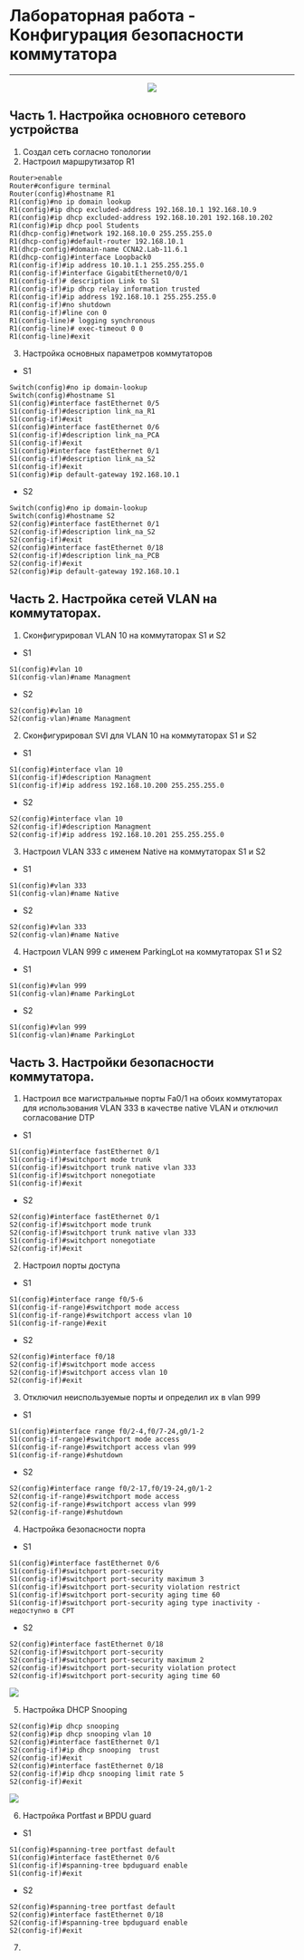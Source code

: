 # Лабораторная работа - Конфигурация безопасности коммутатора 
_ _ _
<p align="center">
<image src="https://github.com/LLlMEJIb87/OTUS-learning/blob/master/16.%20Principles%20of%20network%20security/topologiya.PNG">
</p>
  
## Часть 1. Настройка основного сетевого устройства
1. Создал сеть согласно топологии
2. Настроил маршрутизатор R1
```
Router>enable
Router#configure terminal
Router(config)#hostname R1
R1(config)#no ip domain lookup
R1(config)#ip dhcp excluded-address 192.168.10.1 192.168.10.9
R1(config)#ip dhcp excluded-address 192.168.10.201 192.168.10.202
R1(config)#ip dhcp pool Students
R1(dhcp-config)#network 192.168.10.0 255.255.255.0
R1(dhcp-config)#default-router 192.168.10.1
R1(dhcp-config)#domain-name CCNA2.Lab-11.6.1
R1(dhcp-config)#interface Loopback0
R1(config-if)#ip address 10.10.1.1 255.255.255.0
R1(config-if)#interface GigabitEthernet0/0/1
R1(config-if)# description Link to S1
R1(config-if)#ip dhcp relay information trusted
R1(config-if)#ip address 192.168.10.1 255.255.255.0
R1(config-if)#no shutdown
R1(config-if)#line con 0
R1(config-line)# logging synchronous
R1(config-line)# exec-timeout 0 0
R1(config-line)#exit
```
3. Настройка основных параметров коммутаторов
- S1
```
Switch(config)#no ip domain-lookup 
Switch(config)#hostname S1
S1(config)#interface fastEthernet 0/5
S1(config-if)#description link_na_R1
S1(config-if)#exit
S1(config)#interface fastEthernet 0/6
S1(config-if)#description link_na_PCA
S1(config-if)#exit
S1(config)#interface fastEthernet 0/1
S1(config-if)#description link_na_S2
S1(config-if)#exit
S1(config)#ip default-gateway 192.168.10.1
```
- S2
```
Switch(config)#no ip domain-lookup 
Switch(config)#hostname S2
S2(config)#interface fastEthernet 0/1
S2(config-if)#description link_na_S2
S2(config-if)#exit
S2(config)#interface fastEthernet 0/18
S2(config-if)#description link_na_PCB
S2(config-if)#exit
S2(config)#ip default-gateway 192.168.10.1
```
## Часть 2. Настройка сетей VLAN на коммутаторах.
1. Сконфигурировал VLAN 10 на коммутаторах S1 и S2
- S1
```
S1(config)#vlan 10
S1(config-vlan)#name Managment
```
- S2
```
S2(config)#vlan 10
S2(config-vlan)#name Managment
```
2. Cконфигурировал SVI для VLAN 10 на коммутаторах S1 и S2
- S1
```
S1(config)#interface vlan 10
S1(config-if)#description Managment
S1(config-if)#ip address 192.168.10.200 255.255.255.0
```
- S2
```
S2(config)#interface vlan 10
S2(config-if)#description Managment
S2(config-if)#ip address 192.168.10.201 255.255.255.0
```
3. Настроил VLAN 333 c именем Native на коммутаторах S1 и S2
- S1
```
S1(config)#vlan 333
S1(config-vlan)#name Native
```
- S2
```
S2(config)#vlan 333
S2(config-vlan)#name Native
```
4. Настроил VLAN 999 c именем ParkingLot на коммутаторах S1 и S2
- S1
```
S1(config)#vlan 999
S1(config-vlan)#name ParkingLot
```
- S2
```
S1(config)#vlan 999
S1(config-vlan)#name ParkingLot
```

## Часть 3. Настройки безопасности коммутатора.
1. Настроил все магистральные порты Fa0/1 на обоих коммутаторах для использования VLAN 333 в качестве native VLAN  и отключил согласование DTP
- S1
```
S1(config)#interface fastEthernet 0/1
S1(config-if)#switchport mode trunk 
S1(config-if)#switchport trunk native vlan 333
S1(config-if)#switchport nonegotiate
S1(config-if)#exit
```
- S2
```
S2(config)#interface fastEthernet 0/1
S2(config-if)#switchport mode trunk 
S2(config-if)#switchport trunk native vlan 333
S1(config-if)#switchport nonegotiate
S2(config-if)#exit
```
2. Настроил порты доступа
- S1
```
S1(config)#interface range f0/5-6
S1(config-if-range)#switchport mode access 
S1(config-if-range)#switchport access vlan 10
S1(config-if-range)#exit
```
- S2
```
S2(config)#interface f0/18
S2(config-if)#switchport mode access 
S2(config-if)#switchport access vlan 10
S2(config-if)#exit
```
3. Отключил неиспользуемые порты и определил их в vlan 999
- S1
```
S1(config)#interface range f0/2-4,f0/7-24,g0/1-2
S1(config-if-range)#switchport mode access 
S1(config-if-range)#switchport access vlan 999
S1(config-if-range)#shutdown
```
- S2
```
S2(config)#interface range f0/2-17,f0/19-24,g0/1-2
S2(config-if-range)#switchport mode access 
S2(config-if-range)#switchport access vlan 999
S2(config-if-range)#shutdown
```
4. Настройка безопасности порта
- S1
```
S1(config)#interface fastEthernet 0/6
S1(config-if)#switchport port-security 
S1(config-if)#switchport port-security maximum 3
S1(config-if)#switchport port-security violation restrict 
S1(config-if)#switchport port-security aging time 60
S1(config-if)#switchport port-security aging type inactivity - недоступно в CPT
```
- S2
```
S2(config)#interface fastEthernet 0/18
S2(config-if)#switchport port-security 
S2(config-if)#switchport port-security maximum 2
S2(config-if)#switchport port-security violation protect 
S2(config-if)#switchport port-security aging time 60
```

<image src="https://github.com/LLlMEJIb87/OTUS-learning/blob/master/16.%20Principles%20of%20network%20security/show_port-security.PNG">
  
5. Настройка DHCP Snooping
```
S2(config)#ip dhcp snooping 
S2(config)#ip dhcp snooping vlan 10 
S2(config)#interface fastEthernet 0/1
S2(config-if)#ip dhcp snooping  trust 
S2(config-if)#exit
S2(config)#interface fastEthernet 0/18
S2(config-if)#ip dhcp snooping limit rate 5
S2(config-if)#exit
```

<image src="https://github.com/LLlMEJIb87/OTUS-learning/blob/master/16.%20Principles%20of%20network%20security/show_ip_dhcp_snooping.PNG">
  
6. Настройка Portfast и BPDU guard
- S1
```
S1(config)#spanning-tree portfast default 
S1(config)#interface fastEthernet 0/6
S1(config-if)#spanning-tree bpduguard enable 
S1(config-if)#exit
```
- S2
```
S2(config)#spanning-tree portfast default 
S2(config)#interface fastEthernet 0/18
S2(config-if)#spanning-tree bpduguard enable 
S2(config-if)#exit
```
7.